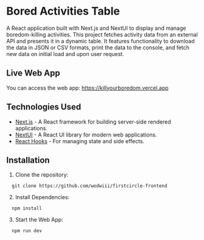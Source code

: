 # Bored Activities Table

A React application built with Next.js and NextUI to display and manage boredom-killing activities. This project fetches activity data from an external API and presents it in a dynamic table. It features functionality to download the data in JSON or CSV formats, print the data to the console, and fetch new data on initial load and upon user request.

## Live Web App
You can access the web app: https://killyourboredom.vercel.app

## Technologies Used

- [Next.js](https://nextjs.org/) - A React framework for building server-side rendered applications.
- [NextUI](https://nextui.org/) - A React UI library for modern web applications.
- [React Hooks](https://reactjs.org/docs/hooks-intro.html) - For managing state and side effects.

## Installation

1. Clone the repository:
```
  git clone https://github.com/wodwiii/firstcircle-frontend
```
2. Install Dependencies:
```
  npm install
```
3. Start the Web App: 
```
  npm run dev
```

